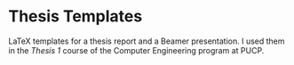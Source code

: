 # Thesis Templates

LaTeX templates for a thesis report and a Beamer presentation. I used them in the *Thesis 1* course of the Computer Engineering program at PUCP.
